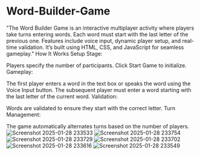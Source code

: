 # Word-Builder-Game
"The Word Builder Game is an interactive multiplayer activity where players take turns entering words. Each word must start with the last letter of the previous one. Features include voice input, dynamic player setup, and real-time validation. It’s built using HTML, CSS, and JavaScript for seamless gameplay."
How It Works
Setup Stage:

Players specify the number of participants.
Click Start Game to initialize.
Gameplay:

The first player enters a word in the text box or speaks the word using the Voice Input button.
The subsequent player must enter a word starting with the last letter of the current word.
Validation:

Words are validated to ensure they start with the correct letter.
Turn Management:

The game automatically alternates turns based on the number of players.
![Screenshot 2025-01-28 233533](https://github.com/user-attachments/assets/9f5ab25d-c28b-443c-b005-e75842765915)
![Screenshot 2025-01-28 233754](https://github.com/user-attachments/assets/78df4244-9027-4090-843d-d66b622b2dd9)
![Screenshot 2025-01-28 233729](https://github.com/user-attachments/assets/df41ba20-fefe-496f-a87a-532933e944e2)
![Screenshot 2025-01-28 233702](https://github.com/user-attachments/assets/9063115f-3a94-4ea5-86a1-9476d79a51b9)
![Screenshot 2025-01-28 233616](https://github.com/user-attachments/assets/e4ad0139-c447-45e1-8f80-5a9f57dd39a6)
![Screenshot 2025-01-28 233549](https://github.com/user-attachments/assets/b55e57f6-4c1f-4701-972d-7ccee7e6198f)
